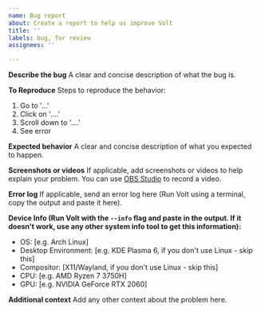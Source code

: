 ```yaml
---
name: Bug report
about: Create a report to help us improve Volt
title: ''
labels: bug, for review
assignees: ''

---
```


**Describe the bug**
A clear and concise description of what the bug is.

**To Reproduce**
Steps to reproduce the behavior:
1. Go to '...'
2. Click on '....'
3. Scroll down to '....'
4. See error

**Expected behavior**
A clear and concise description of what you expected to happen.

**Screenshots or videos**
If applicable, add screenshots or videos to help explain your problem. You can use [OBS Studio](https://obsproject.com/) to record a video.

**Error log**
If applicable, send an error log here (Run Volt using a terminal, copy the output and paste it here).

**Device Info (Run Volt with the `--info` flag and paste in the output. If it doesn't work, use any other system info tool to get this information):**
 - OS: [e.g. Arch Linux]
 - Desktop Environment: [e.g. KDE Plasma 6, if you don't use Linux - skip this]
 - Compositor: [X11/Wayland, if you don't use Linux - skip this]
 - CPU: [e.g. AMD Ryzen 7 3750H]
 - GPU: [e.g. NVIDIA GeForce RTX 2060]

**Additional context**
Add any other context about the problem here.
